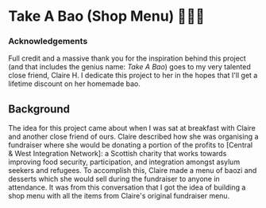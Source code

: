 # Take A Bao (Shop Menu) 👩🏻‍🍳
### Acknowledgements
Full credit and a massive thank you for the inspiration behind this project (and that includes the genius name: _Take A Bao_) goes to my very talented close friend, Claire H. I dedicate this project to her in the hopes that I'll get a lifetime discount on her homemade bao.
## Background
The idea for this project came about when I was sat at breakfast with Claire and another close friend of ours. Claire described how she was organising a fundraiser where she would be donating a portion of the profits to [Central & West Integration Network]: a Scottish charity that works towards improving food security, participation, and integration amongst asylum seekers and refugees. To accomplish this, Claire made a menu of baozi and desserts which she would sell during the fundraiser to anyone in attendance. It was from this conversation that I got the idea of building a shop menu with all the items from Claire's original fundraiser menu. 

